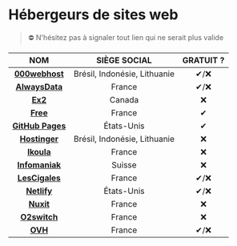 # Hébergeurs de sites web

> ⛔ N'hésitez pas à signaler tout lien qui ne serait plus valide

|NOM|SIÈGE SOCIAL|GRATUIT ?|
|:--:|:--:|:--:|
|[**000webhost**](https://fr.000webhost.com/)|Brésil, Indonésie, Lithuanie|✔/❌|
|[**AlwaysData**](https://www.alwaysdata.com/fr/)|France|✔/❌|
|[**Ex2**](https://www.ex2.com/)|Canada|❌|
|[**Free**](https://subscribe.free.fr/accesgratuit/)|France|✔|
|[**GitHub Pages**](https://pages.github.com/)|États-Unis|✔|
|[**Hostinger**](https://www.hostinger.fr/)|Brésil, Indonésie, Lithuanie|❌|
|[**Ikoula**](https://www.ikoula.com/fr)|France|❌|
|[**Infomaniak**](https://www.infomaniak.com/fr)|Suisse|❌|
|[**LesCigales**](http://www.lescigales.org/)|France|✔/❌|
|[**Netlify**](https://www.netlify.com/)|États-Unis|✔/❌|
|[**Nuxit**](https://www.nuxit.com/)|France|❌|
|[**O2switch**](https://www.o2switch.fr/)|France|❌|
|[**OVH**](https://www.ovh.com/fr/)|France|✔/❌|
